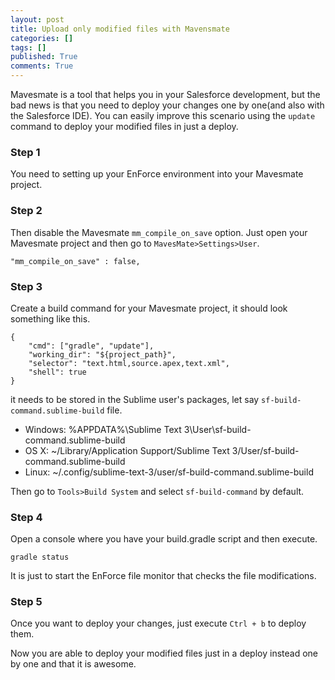 ```yaml
---
layout: post
title: Upload only modified files with Mavensmate
categories: []
tags: []
published: True
comments: True
---
```



Mavesmate is a tool that helps you in your Salesforce development, but the bad news is that you need to deploy your changes one by one(and also with the Salesforce IDE). You can easily improve this scenario using the  `update` command to deploy your modified files in just a deploy. 

### Step 1
You need to setting up your EnForce environment into your Mavesmate project.

### Step 2
Then disable the Mavesmate `mm_compile_on_save` option. Just open your Mavesmate project and then go to  `MavesMate>Settings>User`.

```
"mm_compile_on_save" : false,
```

### Step 3
Create a build command for your Mavesmate project, it should look something like this.

```
{
    "cmd": ["gradle", "update"],
    "working_dir": "${project_path}",
    "selector": "text.html,source.apex,text.xml",
    "shell": true
}
```

it needs to be stored in the Sublime user's packages, let say `sf-build-command.sublime-build` file.

- Windows: %APPDATA%\Sublime Text 3\User\sf-build-command.sublime-build
- OS X: ~/Library/Application Support/Sublime Text 3/User/sf-build-command.sublime-build
- Linux: ~/.config/sublime-text-3/user/sf-build-command.sublime-build

Then go to `Tools>Build System` and select `sf-build-command`  by default.

### Step 4

Open a console where you have your build.gradle script and then execute.

```
gradle status
```

It is just to start the EnForce file monitor that checks the file modifications.

### Step 5
Once you want to deploy your changes, just execute `Ctrl + b` to deploy them. 

Now you are able to deploy your modified files just in a deploy instead one by one and that it is awesome.